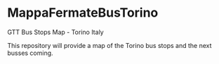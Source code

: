 # MappaFermateBusTorino
GTT Bus Stops Map - Torino Italy

This repository will provide a map of the Torino bus stops and the next busses coming. 

